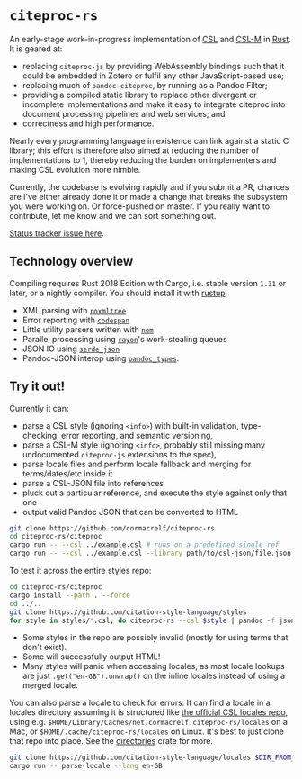 # `citeproc-rs`

An early-stage work-in-progress implementation of [CSL][] and [CSL-M][] in 
[Rust][]. It is geared at:

* replacing `citeproc-js` by providing WebAssembly bindings such that it could 
  be embedded in Zotero or fulfil any other JavaScript-based use;
* replacing much of `pandoc-citeproc`, by running as a Pandoc Filter;
* providing a compiled static library to replace other divergent or incomplete 
  implementations and make it easy to integrate citeproc into document 
  processing pipelines and web services; and
* correctness and high performance.
 
Nearly every programming language in existence can link against a static C 
library; this effort is therefore also aimed at reducing the number of 
implementations to 1, thereby reducing the burden on implementers and making 
CSL evolution more nimble.

[CSL]: https://docs.citationstyles.org/en/stable/specification.html
[CSL-M]: https://citeproc-js.readthedocs.io/en/latest/csl-m/index.html
[Rust]: https://rust-lang.org/

Currently, the codebase is evolving rapidly and if you submit a PR, chances are 
I've either already done it or made a change that breaks the subsystem you were 
working on. Or force-pushed on master. If you really want to contribute, let me 
know and we can sort something out.

[Status tracker issue here](https://github.com/cormacrelf/citeproc-rs/issues/1).

## Technology overview

Compiling requires Rust 2018 Edition with Cargo, i.e. stable version `1.31` or 
later, or a nightly compiler. You should install it with 
[rustup](https://rustup.rs/).

* XML parsing with [`roxmltree`](https://github.com/RazrFalcon/roxmltree)
* Error reporting with [`codespan`](https://github.com/brendanzab/codespan)
* Little utility parsers written with [`nom`](https://github.com/Geal/nom)
* Parallel processing using [`rayon`](https://github.com/rayon-rs/rayon)'s 
  work-stealing queues
* JSON IO using [`serde_json`](https://github.com/serde-rs/json)
* Pandoc-JSON interop using 
  [`pandoc_types`](https://github.com/elliottslaughter/rust-pandoc-types/).

## Try it out!

Currently it can:

* parse a CSL style (ignoring `<info>`) with built-in validation, 
  type-checking, error reporting, and semantic versioning,
* parse a CSL-M style (ignoring `<info>`, probably still missing many 
  undocumented `citeproc-js` extensions to the spec),
* parse locale files and perform locale fallback and merging for 
  terms/dates/etc inside it
* parse a CSL-JSON file into references
* pluck out a particular reference, and execute the style against only that one
* output valid Pandoc JSON that can be converted to HTML

```sh
git clone https://github.com/cormacrelf/citeproc-rs
cd citeproc-rs/citeproc
cargo run -- --csl ../example.csl # runs on a predefined single ref
cargo run -- --csl ../example.csl --library path/to/csl-json/file.json
```

To test it across the entire styles repo:

```sh
cd citeproc-rs/citeproc
cargo install --path . --force
cd ../..
git clone https://github.com/citation-style-language/styles
for style in styles/*.csl; do citeproc-rs --csl $style | pandoc -f json -t html; done
```

* Some styles in the repo are possibly invalid (mostly for using terms that 
  don't exist).
* Some will successfully output HTML!
* Many styles will panic when accessing locales, as most locale lookups are 
  just `.get("en-GB").unwrap()` on the inline locales instead of using a merged 
  locale.

You can also parse a locale to check for errors. It can find a locale in a 
locales directory assuming it is structured like [the official CSL locales 
repo](https://github.com/citation-style-language/locales), using e.g. 
`$HOME/Library/Caches/net.cormacrelf.citeproc-rs/locales` on a Mac, or 
`$HOME/.cache/citeproc-rs/locales` on Linux. It's best to just clone that repo 
into place.
See the [directories](https://docs.rs/directories) crate for more.

```sh
git clone https://github.com/citation-style-language/locales $DIR_FROM_ABOVE
cargo run -- parse-locale --lang en-GB
```

